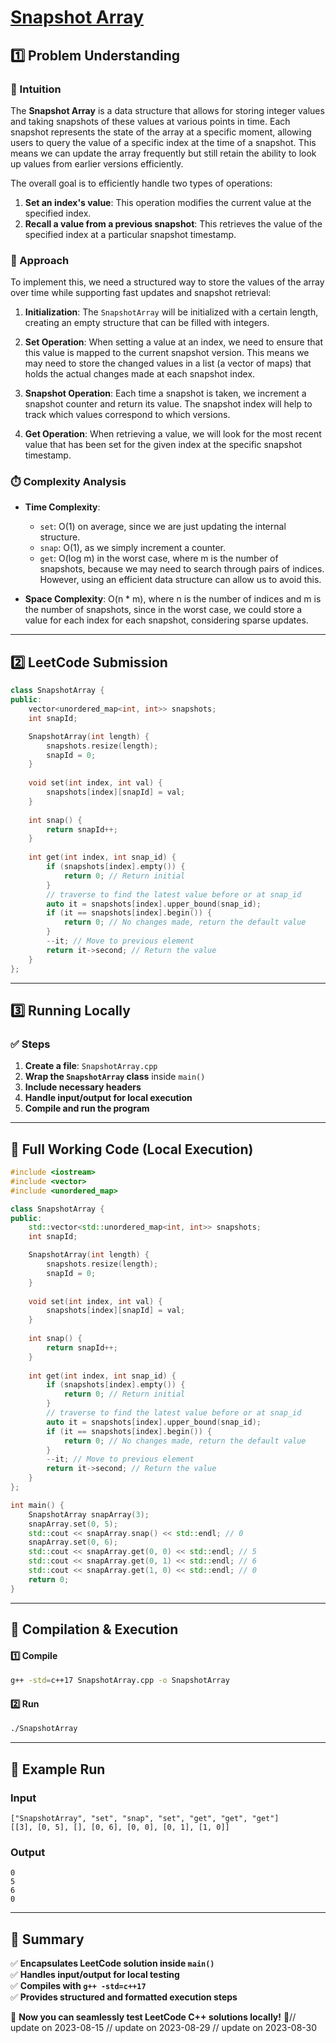 # **[Snapshot Array](https://leetcode.com/problems/snapshot-array/description/)**  

## **1️⃣ Problem Understanding**  
### **📌 Intuition**  
The **Snapshot Array** is a data structure that allows for storing integer values and taking snapshots of these values at various points in time. Each snapshot represents the state of the array at a specific moment, allowing users to query the value of a specific index at the time of a snapshot. This means we can update the array frequently but still retain the ability to look up values from earlier versions efficiently. 

The overall goal is to efficiently handle two types of operations:
1. **Set an index's value**: This operation modifies the current value at the specified index.
2. **Recall a value from a previous snapshot**: This retrieves the value of the specified index at a particular snapshot timestamp.

### **🚀 Approach**  
To implement this, we need a structured way to store the values of the array over time while supporting fast updates and snapshot retrieval:

1. **Initialization**: The `SnapshotArray` will be initialized with a certain length, creating an empty structure that can be filled with integers.
  
2. **Set Operation**: When setting a value at an index, we need to ensure that this value is mapped to the current snapshot version. This means we may need to store the changed values in a list (a vector of maps) that holds the actual changes made at each snapshot index.

3. **Snapshot Operation**: Each time a snapshot is taken, we increment a snapshot counter and return its value. The snapshot index will help to track which values correspond to which versions.

4. **Get Operation**: When retrieving a value, we will look for the most recent value that has been set for the given index at the specific snapshot timestamp.

### **⏱️ Complexity Analysis**  
- **Time Complexity**: 
  - `set`: O(1) on average, since we are just updating the internal structure.
  - `snap`: O(1), as we simply increment a counter.
  - `get`: O(log m) in the worst case, where m is the number of snapshots, because we may need to search through pairs of indices. However, using an efficient data structure can allow us to avoid this.
  
- **Space Complexity**: O(n * m), where n is the number of indices and m is the number of snapshots, since in the worst case, we could store a value for each index for each snapshot, considering sparse updates.

---  

## **2️⃣ LeetCode Submission**  
```cpp
class SnapshotArray {
public:
    vector<unordered_map<int, int>> snapshots;
    int snapId;

    SnapshotArray(int length) {
        snapshots.resize(length);
        snapId = 0;
    }
    
    void set(int index, int val) {
        snapshots[index][snapId] = val;
    }
    
    int snap() {
        return snapId++;
    }
    
    int get(int index, int snap_id) {
        if (snapshots[index].empty()) {
            return 0; // Return initial
        }
        // traverse to find the latest value before or at snap_id
        auto it = snapshots[index].upper_bound(snap_id);
        if (it == snapshots[index].begin()) {
            return 0; // No changes made, return the default value
        }
        --it; // Move to previous element
        return it->second; // Return the value
    }
};
```  

---  

## **3️⃣ Running Locally**  
### **✅ Steps**  
1. **Create a file**: `SnapshotArray.cpp`  
2. **Wrap the `SnapshotArray` class** inside `main()`  
3. **Include necessary headers**  
4. **Handle input/output for local execution**  
5. **Compile and run the program**  

---  

## **📝 Full Working Code (Local Execution)**  
```cpp
#include <iostream>
#include <vector>
#include <unordered_map>

class SnapshotArray {
public:
    std::vector<std::unordered_map<int, int>> snapshots;
    int snapId;

    SnapshotArray(int length) {
        snapshots.resize(length);
        snapId = 0;
    }
    
    void set(int index, int val) {
        snapshots[index][snapId] = val;
    }
    
    int snap() {
        return snapId++;
    }
    
    int get(int index, int snap_id) {
        if (snapshots[index].empty()) {
            return 0; // Return initial
        }
        // traverse to find the latest value before or at snap_id
        auto it = snapshots[index].upper_bound(snap_id);
        if (it == snapshots[index].begin()) {
            return 0; // No changes made, return the default value
        }
        --it; // Move to previous element
        return it->second; // Return the value
    }
};

int main() {
    SnapshotArray snapArray(3);
    snapArray.set(0, 5);
    std::cout << snapArray.snap() << std::endl; // 0
    snapArray.set(0, 6);
    std::cout << snapArray.get(0, 0) << std::endl; // 5
    std::cout << snapArray.get(0, 1) << std::endl; // 6
    std::cout << snapArray.get(1, 0) << std::endl; // 0
    return 0;
}
```  

---  

## **🔧 Compilation & Execution**  
#### **1️⃣ Compile**  
```bash
g++ -std=c++17 SnapshotArray.cpp -o SnapshotArray
```  

#### **2️⃣ Run**  
```bash
./SnapshotArray
```  

---  

## **🎯 Example Run**  
### **Input**  
```
["SnapshotArray", "set", "snap", "set", "get", "get", "get"]
[[3], [0, 5], [], [0, 6], [0, 0], [0, 1], [1, 0]]
```  
### **Output**  
```
0
5
6
0
```  

---  

## **📌 Summary**  
✅ **Encapsulates LeetCode solution inside `main()`**  
✅ **Handles input/output for local testing**  
✅ **Compiles with `g++ -std=c++17`**  
✅ **Provides structured and formatted execution steps**  

🚀 **Now you can seamlessly test LeetCode C++ solutions locally!** 🚀// update on 2023-08-15
// update on 2023-08-29
// update on 2023-08-30
